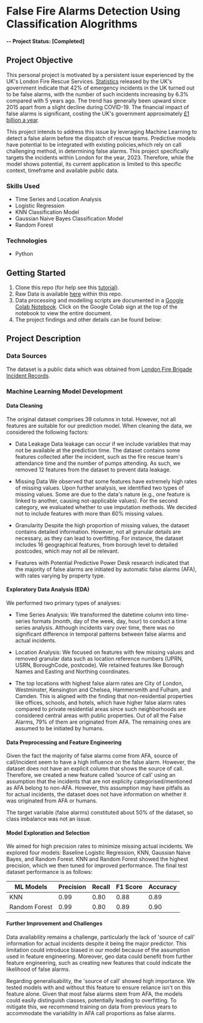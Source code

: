 # False Fire Alarms Detection Using Classification Alogrithms

#### -- Project Status: [Completed]

## Project Objective
This personal project is motivated by a persistent issue experienced by the UK's London Fire Rescue Services. [Statistics](https://www.gov.uk/government/statistics/fire-and-rescue-incident-statistics-year-ending-september-2023/fire-and-rescue-incident-statistics-england-year-ending-september-2023#:~:text=1%20show%20that%20of%20the,accounted%20for%2034%25%20of%20incidents.) released by the UK's government indicate that 42% of emergency incidents in the UK turned out to be false alarms, with the number of such incidents increasing by 6.3% compared with 5 years ago. The trend has generally been upward since 2015 apart from a slight decline during COVID-19. The financial impact of false alarms is significant, costing the UK's government approximately [£1 billion a year](https://source.thenbs.com/case-study/false-fire-alarms-continue-to-cost-the-uk/6jFXdjTXcyYL3rynNL2xDJ/7qvzyVn7VbyMdFXcLEiYPV).

This project intends to address this issue by leveraging Machine Learning to detect a false alarm before the dispatch of rescue teams. Predictive models have potential to be integrated with existing policies,which rely on call challenging method, in determining false alarms. This project specifically targets the incidents within London for the year, 2023. Therefore, while the model shows potential, its current application is limited to this specific context, timeframe and available public data.

### Skills Used
* Time Series and Location Analysis
* Logistic Regression
* KNN Classification Model
* Gaussian Naive Bayes Classification Model
* Random Forest

### Technologies
* Python 

## Getting Started

1. Clone this repo (for help see this [tutorial](https://help.github.com/articles/cloning-a-repository/)).
2. Raw Data is available [here](https://github.com/khinydnlin/portfolio/blob/main/Fire%20False%20Alarm%20Predictions%20(London)/dataset.zip) within this repo.   
3. Data processing and modelling scripts are documented in a [Google Colab Notebook](https://github.com/khinydnlin/portfolio/blob/main/False%20Fire%20Alarms%20Detection%20(London%20Fire%20Brigade)/%20False%20Fire%20Alarms%20Detection.ipynb). Click on the Google Colab sign at the top of the notebook to view the entire document.
4. The project findings and other details can be found below:

## Project Description

### Data Sources

The dataset is a public data which was obtained from [London Fire Brigade Incident Records](https://data.london.gov.uk/dataset/london-fire-brigade-incident-records).

### Machine Learning Model Development 

#### Data Cleaning

The original dataset comprises 39 columns in total. However, not all features are suitable for our prediction model. When cleaning the data, we considered the following factors:

- Data Leakage
Data leakage can occur if we include variables that may not be available at the prediction time. The dataset contains some features collected after the incident, such as the fire rescue team's attendance time and the number of pumps attending. As such, we removed 12 features from the dataset to prevent data leakage.

- Missing Data
We observed that some features have extremely high rates of missing values. Upon further analysis, we identified two types of missing values. Some are due to the data's nature (e.g., one feature is linked to another, causing not-applicable values). For the second category, we evaluated whether to use imputation methods. We decided not to include features with more than 60% missing values.

- Granularity
Despite the high proportion of missing values, the dataset contains detailed information. However, not all granular details are necessary, as they can lead to overfitting. For instance, the dataset includes 16 geographical features, from borough level to detailed postcodes, which may not all be relevant.

- Features with Potential Predictive Power
Desk research indicated that the majority of false alarms are initiated by automatic false alarms (AFA), with rates varying by property type.

#### Exploratory Data Analysis (EDA)
We performed two primary types of analyses:

- Time Series Analysis: We transformed the datetime column into time-series formats (month, day of the week, day, hour) to conduct a time series analysis. Although incidents vary over time, there was no significant difference in temporal patterns between false alarms and actual incidents.

- Location Analysis: We focused on features with few missing values and removed granular data such as location reference numbers (UPRN, USRN, BoroughCode, postcode). We retained features like Borough Names and Easting and Northing coordinates.

- The top locations with highest false alarm rates are City of London, Westminster, Kensington and Chelsea, Hammersmith and Fulham, and Camden. This is aligned with the finding that non-residential properties like offices, schools, and hotels, which have higher false alarm rates compared to private residential areas since such neighborhoods are considered central areas with public properties. Out of all the False Alarms, 79% of them are originated from AFA. The remaining ones are assumed to be initiated by humans.

#### Data Preprocessing and Feature Engineering
Given the fact the majority of false alarms come from AFA, source of call/incident seem to have a high influence on the false alarm. However, the dataset does not have an explicit column that shows the source of call. Therefore, we created a new feature called 'source  of call' using an assumption that the incidents that are not explicity categorised/mentioned as AFA belong to non-AFA. However, this assumption may have pitfalls as for actual incidents, the dataset does not have information on whether it was originated from AFA or humans.

The target variable (false alarms) constituted about 50% of the dataset, so class imbalance was not an issue.

#### Model Exploration and Selection
We aimed for high precision rates to minimize missing actual incidents. We explored four models: Baseline Logistic Regression, KNN, Gaussian Naive Bayes, and Random Forest. KNN and Random Forest showed the highest precision, which we then tuned for improved performance. The final test dataset performance is as follows:

| ML Models           | Precision  | Recall    | F1 Score  | Accuracy |
|---------------------|------------|-----------|-----------|----------|
|KNN                  | 0.99       | 0.80      | 0.88      | 0.89     |
|Random Forest        | 0.99       | 0.80      | 0.89      | 0.90     |

#### Further Improvement and Challenges

Data availability remains a challenge, particularly the lack of 'source of call' information for actual incidents despite it being the major predictor. This limitation could introduce biased in our model because of the assumption used in feature engineering. Moreover, geo data could benefit from further feature engineering, such as creating new features that could indicate the likelihood of false alarms.

Regarding generalisability, the 'source of call' showed high importance. We tested models with and without this feature to ensure reliance isn't on this feature alone. Given that most false alarms stem from AFA, the models could easily distinguish classes, potentially leading to overfitting. To mitigate this, we recommend training on data from previous years to accommodate the variability in AFA call proportions as false alarms.




